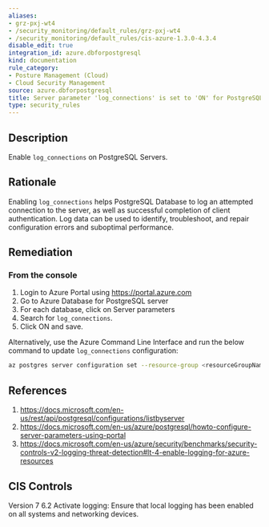 ```yaml
---
aliases:
- grz-pxj-wt4
- /security_monitoring/default_rules/grz-pxj-wt4
- /security_monitoring/default_rules/cis-azure-1.3.0-4.3.4
disable_edit: true
integration_id: azure.dbforpostgresql
kind: documentation
rule_category:
- Posture Management (Cloud)
- Cloud Security Management
source: azure.dbforpostgresql
title: Server parameter 'log_connections' is set to 'ON' for PostgreSQL Database Server
type: security_rules
---
```


## Description

Enable `log_connections` on PostgreSQL Servers.

## Rationale

Enabling `log_connections` helps PostgreSQL Database to log an attempted connection to the server, as well as successful completion of client authentication. Log data can be used to identify, troubleshoot, and repair configuration errors and suboptimal performance.

## Remediation

### From the console

1. Login to Azure Portal using https://portal.azure.com
2. Go to Azure Database for PostgreSQL server
3. For each database, click on Server parameters
4. Search for `log_connections`.
5. Click ON and save. 

Alternatively, use the Azure Command Line Interface and run the below command to update `log_connections` configuration:

  ```bash
  az postgres server configuration set --resource-group <resourceGroupName> --server-name <serverName> --name log_connections --value on
  ```

## References

1. https://docs.microsoft.com/en-us/rest/api/postgresql/configurations/listbyserver
2. https://docs.microsoft.com/en-us/azure/postgresql/howto-configure-server-parameters-using-portal
3. https://docs.microsoft.com/en-us/azure/security/benchmarks/security-controls-v2-logging-threat-detection#lt-4-enable-logging-for-azure-resources

## CIS Controls

Version 7 6.2 Activate logging: Ensure that local logging has been enabled on all systems and networking devices.
